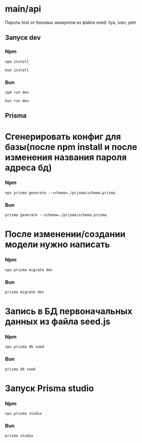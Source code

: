 # main/api

Пароль test от базовых аккаунтов из файла seed: ilya, ivan, petr

## Запуск dev
### Npm
```shell
npm install
```
```shell
bun install
```
### Bun
```shell
npm run dev
```
```shell
bun run dev
```


## Prisma

# Сгенерировать конфиг для базы(после npm install и после изменения названия пароля адреса бд) 
### Npm
```shell
npx prisma generate --schema=./prisma/schema.prisma
```
### Bun
```shell
prisma generate --schema=./prisma/schema.prisma
```

# После изменении/создании модели нужно написать
### Npm
```shell
npx prisma migrate dev
```
### Bun
```shell
prisma migrate dev
```

# Запись в БД первоначальных данных из файла seed.js
### Npm
```shell
npx prisma db seed
```
### Bun
```shell
prisma db seed
```
# Запуск Prisma studio
### Npm
```shell
npx prisma studio
```
### Bun
```shell
prisma studio
```